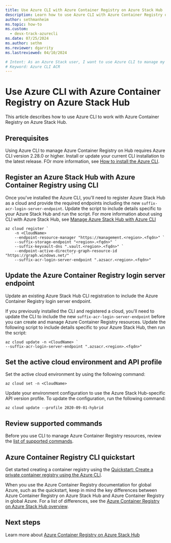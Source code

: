 ```yaml
---
title: Use Azure CLI with Azure Container Registry on Azure Stack Hub
description: Learn how to use Azure CLI with Azure Container Registry on Azure Stack Hub.
author: sethmanheim
ms.topic: how-to
ms.custom:
  - devx-track-azurecli
ms.date: 07/25/2024
ms.author: sethm
ms.reviewer: dgarrity
ms.lastreviewed: 04/10/2024

# Intent: As an Azure Stack user, I want to use Azure CLI to manage my container registry.
# Keyword: Azure CLI ACR
---
```


# Use Azure CLI with Azure Container Registry on Azure Stack Hub

This article describes how to use Azure CLI to work with Azure Container Registry on Azure Stack Hub.

## Prerequisites

Using Azure CLI to manage Azure Container Registry on Hub requires Azure CLI version 2.28.0 or higher. Install or update your current CLI installation to the latest release. FOr more information, see [How to install the Azure CLI](/cli/azure/install-azure-cli).

## Register an Azure Stack Hub with Azure Container Registry using CLI

Once you've installed the Azure CLI, you'll need to register Azure Stack Hub as a cloud and provide the required endpoints including the new `suffix-acr-login-server-endpoint`. Update the script to include details specific to your Azure Stack Hub and run the script. For more information about using CLI with Azure Stack Hub, see [Manage Azure Stack Hub with Azure CLI](azure-stack-version-profiles-azurecli2.md)

```azurecli
az cloud register `
    -n <CloudName>
    --endpoint-resource-manager "https://management.<region>.<fqdn>" `
    --suffix-storage-endpoint "<region>.<fqdn>" `
    --suffix-keyvault-dns ".vault.<region>.<fqdn>" `
    --endpoint-active-directory-graph-resource-id "https://graph.windows.net/" `
    --suffix-acr-login-server-endpoint ".azsacr.<region>.<fqdn>"
```

## Update the Azure Container Registry login server endpoint

Update an existing Azure Stack Hub CLI registration to include the Azure Container Registry login server endpoint.

If you previously installed the CLI and registered a cloud, you'll need to update the CLI to include the new `suffix-acr-login-server-endpoint` before you can create and manage Azure Container Registry resources. Update the following script to include details specific to your Azure Stack Hub, then run the script:

```azurecli  
az cloud update -n <CloudName> `
--suffix-acr-login-server-endpoint ".azsacr.<region>.<fqdn>"
```

## Set the active cloud environment and API profile

Set the active cloud environment by using the following command:

```azurecli
az cloud set -n <CloudName>
```

Update your environment configuration to use the Azure Stack Hub-specific API version profile. To update the configuration, run the following command:

```azurecli
az cloud update --profile 2020-09-01-hybrid
```

## Review supported commands

Before you use CLI to manage Azure Container Registry resources, review the [list of supported commands](container-registry-commands.md).

## Azure Container Registry CLI quickstart

Get started creating a container registry using the [Quickstart: Create a private container registry using the Azure CLI](/azure/container-registry/container-registry-get-started-azure-cli).

When you use the Azure Container Registry documentation for global Azure, such as the quickstart, keep in mind the key differences between Azure Container Registry on Azure Stack Hub and Azure Container Registry in global Azure. For a list of differences, see the [Azure Container Registry on Azure Stack Hub overview](container-registry-overview.md#azure-container-registry-on-azure-and-azure-container-registry-on-azure-stack-hub).

## Next steps

Learn more about [Azure Container Registry on Azure Stack Hub](container-registry-overview.md)
